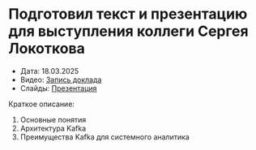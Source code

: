 # Подготовил текст и презентацию для выступления коллеги Сергея Локоткова

- Дата: 18.03.2025  
- Видео: [Запись доклада](https://drive.google.com/file/d/1yJYmz-tQIbWUKUPNjRuV63iyLKj6xsmv/view?usp=sharing)
- Слайды: [Презентация](https://docs.google.com/presentation/d/141vemnuZgHBxgWAHhihAmh1QcQCSsrvwkumJkei4qqo/edit?usp=sharing)

Краткое описание:
1. Основные понятия
2. Архитектура Kafka
3. Преимущества Kafka для системного аналитика
